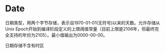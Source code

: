 # Date

日期类型，用两个字节存储，表示自1970-01-01(无符号)以来的天数。允许存储从Unix Epoch开始到编译阶段定义的上限阈值常量（目前上限是2106年，但最终完全支持的年份为2105）。最小值输出为0000-00-00。

日期存储不含有时区

